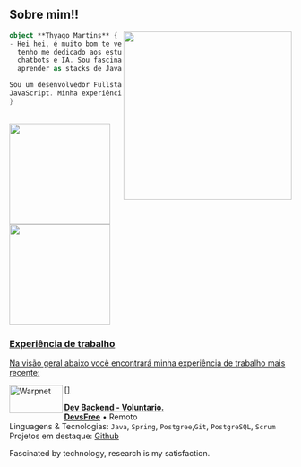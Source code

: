 

## Sobre mim!!

<img align="right" width="300" src="https://i2.wp.com/allhtaccess.info/wp-content/uploads/2018/03/programming.gif?fit=1281%2C716&ssl=1" />

```kotlin
object **Thyago Martins** {
- Hei hei, é muito bom te ver AQUI! Eu sou o Thyago e, nos últimos 7 meses,
  tenho me dedicado aos estudos, explorando desde desenvolvimento web até
  chatbots e IA. Sou fascinado por tecnologia e atualmente estou focado em
  aprender as stacks de Java, Spring Boot e Angular.

Sou um desenvolvedor Fullstack e possuo conhecimento em Java, PHP 7.3 e
JavaScript. Minha experiência de trabalho inclui projetos voluntários e freelas.
}
```
<br>
<div>
  <a href="https://github.com/ThyagoMartins0">
  <img height="180em" src="https://github-readme-stats.vercel.app/api?username=oficialthyago&show_icons=true&theme=tokyonight&include_all_commits=true&count_private=true"/>
  <img height="180em" src="https://github-readme-stats.vercel.app/api/top-langs/?username=oficialthyago&layout=compact&langs_count=7&theme=tokyonight"/>
</div>

### Experiência de trabalho

Na visão geral abaixo você encontrará minha experiência de trabalho mais recente:


  [<img align="left" height="50px" width="95px" alt="Warpnet" src="https://github.com/oficialthyago/Oficialthyago/assets/58978196/980c6cac-02a9-4935-aaeb-689f6fa2b6f5"/>]


**Dev Backend - Voluntario.** \
[**DevsFree**](https://devsfree.com.br/) • Remoto \
Linguagens & Tecnologias: `Java`, `Spring`, `Postgree`,`Git`, `PostgreSQL`, `Scrum`\
Projetos em destaque: [Github](https://github.com/DevsFree)
<br/>



Fascinated by technology, research is my satisfaction.

